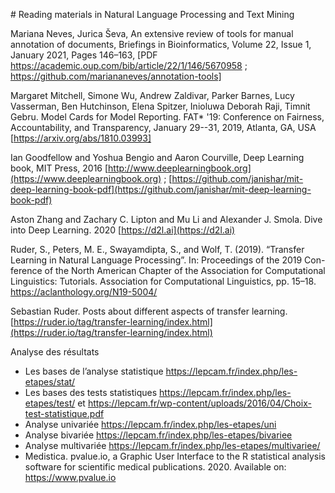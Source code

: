 
# Reading materials in Natural Language Processing and Text Mining

Mariana Neves, Jurica Ševa, An extensive review of tools for manual annotation of documents, Briefings in Bioinformatics, Volume 22, Issue 1, January 2021, Pages 146–163, [PDF https://academic.oup.com/bib/article/22/1/146/5670958 ; https://github.com/mariananeves/annotation-tools]

Margaret Mitchell, Simone Wu, Andrew Zaldivar, Parker Barnes, Lucy Vasserman, Ben Hutchinson, Elena Spitzer, Inioluwa Deborah Raji, Timnit Gebru. Model Cards for Model Reporting. FAT* '19: Conference on Fairness, Accountability, and Transparency, January 29--31, 2019, Atlanta, GA, USA [https://arxiv.org/abs/1810.03993]

Ian Goodfellow and Yoshua Bengio and Aaron Courville, Deep Learning book, MIT Press, 2016  [http://www.deeplearningbook.org](https://www.deeplearningbook.org) ; [https://github.com/janishar/mit-deep-learning-book-pdf](https://github.com/janishar/mit-deep-learning-book-pdf)

Aston Zhang and Zachary C. Lipton and Mu Li and Alexander J. Smola. Dive into Deep Learning. 2020 [https://d2l.ai](https://d2l.ai)

Ruder, S., Peters, M. E., Swayamdipta, S., and Wolf, T. (2019). “Transfer Learning in Natural Language Processing”. In: Proceedings of the 2019 Con-
ference of the North American Chapter of the Association for Computational Linguistics: Tutorials. Association for Computational Linguistics, pp. 15–18. https://aclanthology.org/N19-5004/


Sebastian Ruder. Posts about different aspects of transfer learning. [https://ruder.io/tag/transfer-learning/index.html](https://ruder.io/tag/transfer-learning/index.html)

Analyse des résultats
* Les bases de l’analyse statistique https://lepcam.fr/index.php/les-etapes/stat/
* Les bases des tests statistiques https://lepcam.fr/index.php/les-etapes/test/ et https://lepcam.fr/wp-content/uploads/2016/04/Choix-test-statistique.pdf
* Analyse univariée https://lepcam.fr/index.php/les-etapes/uni
* Analyse bivariée https://lepcam.fr/index.php/les-etapes/bivariee
* Analyse multivariée https://lepcam.fr/index.php/les-etapes/multivariee/
* Medistica. pvalue.io, a Graphic User Interface to the R statistical analysis software for scientific medical publications. 2020. Available on: https://www.pvalue.io
